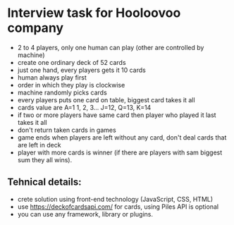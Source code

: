 # Interview task for Hooloovoo company

- 2 to 4 players, only one human can play (other are controlled by machine)
- create one ordinary deck of 52 cards
- just one hand, every players gets it 10 cards
- human always play first
- order in which they play is clockwise
- machine randomly picks cards
- every players puts one card on table, biggest card takes it all
- cards value are A=1 1, 2, 3... J=12, Q=13, K=14
- if two or more players have same card then player who played it last takes it all
- don't return taken cards in games 
- game ends when players are left without any card, don't deal cards that are left in deck
- player with more cards is winner (if there are players with sam biggest sum they all wins).

## Tehnical details:

- crete solution using front-end technology (JavaScript, CSS, HTML)
- use https://deckofcardsapi.com/ for cards, using Piles API is optional
- you can use any framework, library or plugins.
